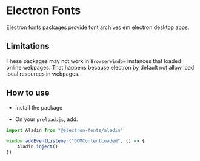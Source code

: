 # Electron Fonts

Electron fonts packages provide font archives em electron desktop apps.

## Limitations

These packages may not work in `BrowserWindow` instances that loaded online webpages. That happens because electron by default not allow load local resources in webpages.

## How to use

* Install the package

* On your `preload.js`, add:

```ts
import Aladin from "@electron-fonts/aladin"

window.addEventListener("DOMContentLoaded", () => {
    Aladin.inject()
})
```